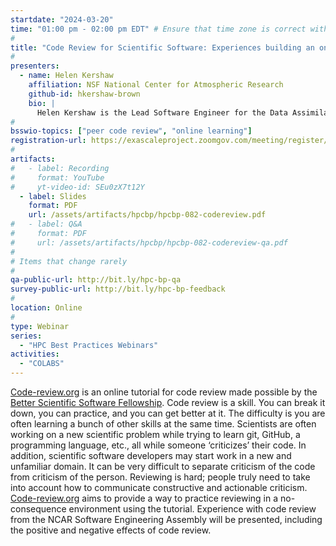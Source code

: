 ```yaml
---
startdate: "2024-03-20"
time: "01:00 pm - 02:00 pm EDT" # Ensure that time zone is correct with respect to standard/daylight time
#
title: "Code Review for Scientific Software: Experiences building an online tutorial"
#
presenters:
  - name: Helen Kershaw
    affiliation: NSF National Center for Atmospheric Research
    github-id: hkershaw-brown
    bio: |
      Helen Kershaw is the Lead Software Engineer for the Data Assimilation Research Testbed, a widely used, open-source community software facility for data assimilation. Helen has a PhD in Mechanical Engineering from the University of Canterbury, New Zealand, and a Geophysical Science degree from the University of Leeds, UK. Helen has worked for a geophysical survey company that flew gravity and magnetic surveys and worked for several years in the Center for Computation and Visualization at Brown University before joining NSF NCAR.  Helen is one of the 2023 Better Scientific Software Fellows.
#
bsswio-topics: ["peer code review", "online learning"]
registration-url: https://exascaleproject.zoomgov.com/meeting/register/vJItcOurqjIiHsWLFLiFJwwD-pcRa1hq3fw
#
artifacts:
#   - label: Recording
#     format: YouTube
#     yt-video-id: SEu0zX7t12Y
  - label: Slides
    format: PDF
    url: /assets/artifacts/hpcbp/hpcbp-082-codereview.pdf
#   - label: Q&A
#     format: PDF
#     url: /assets/artifacts/hpcbp/hpcbp-082-codereview-qa.pdf
#
# Items that change rarely
#
qa-public-url: http://bit.ly/hpc-bp-qa
survey-public-url: http://bit.ly/hpc-bp-feedback
#
location: Online
#
type: Webinar
series:
  - "HPC Best Practices Webinars"
activities:
  - "COLABS"
---
```

[Code-review.org](https://code-review.org) is an online tutorial for code review made possible by the [Better Scientific Software Fellowship](https://bssw.io/fellowship). Code review is a skill. You can break it down, you can practice, and you can get better at it. The difficulty is you are often learning a bunch of other skills at the same time. Scientists are often working on a new scientific problem while trying to learn git, GitHub, a programming language, etc., all while someone ‘criticizes’ their code. In addition, scientific software developers may start work in a new and unfamiliar domain. It can be very difficult to separate criticism of the code from criticism of the person. Reviewing is hard; people truly need to take into account how to communicate constructive and actionable criticism. [Code-review.org](https://code-review.org) aims to provide a way to practice reviewing in a no-consequence environment using the tutorial. Experience with code review from the NCAR Software Engineering Assembly will be presented, including the positive and negative effects of code review.
